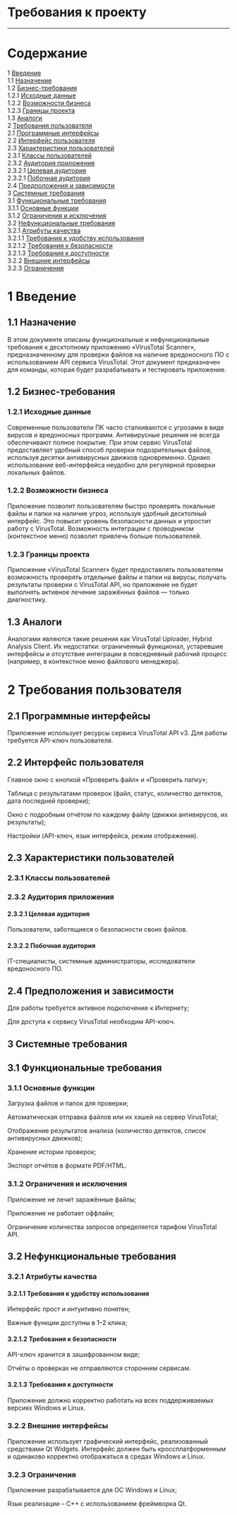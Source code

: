 # Требования к проекту
---

# Содержание
1 [Введение](#intro)  
1.1 [Назначение](#appointment)  
1.2 [Бизнес-требования](#business_requirements)  
1.2.1 [Исходные данные](#initial_data)  
1.2.2 [Возможности бизнеса](#business_opportunities)  
1.2.3 [Границы проекта](#project_boundary)  
1.3 [Аналоги](#analogues)  
2 [Требования пользователя](#user_requirements)  
2.1 [Программные интерфейсы](#software_interfaces)  
2.2 [Интерфейс пользователя](#user_interface)  
2.3 [Характеристики пользователей](#user_specifications)  
2.3.1 [Классы пользователей](#user_classes)  
2.3.2 [Аудитория приложения](#application_audience)  
2.3.2.1 [Целевая аудитория](#target_audience)  
2.3.2.1 [Побочная аудитория](#collateral_audience)  
2.4 [Предположения и зависимости](#assumptions_and_dependencies)  
3 [Системные требования](#system_requirements)  
3.1 [Функциональные требования](#functional_requirements)  
3.1.1 [Основные функции](#main_functions)  
3.1.2 [Ограничения и исключения](#restrictions_and_exclusions)  
3.2 [Нефункциональные требования](#non-functional_requirements)  
3.2.1 [Атрибуты качества](#quality_attributes)  
3.2.1.1 [Требования к удобству использования](#requirements_for_ease_of_use)    
3.2.1.2 [Требования к безопасности](#security_requirements)  
3.2.1.3 [Требования к доступности](#access_requirements)  
3.2.2 [Внешние интерфейсы](#external_interfaces)  
3.2.3 [Ограничения](#restrictions)  

<a name="intro"/>

# 1 Введение

<a name="appointment"/>

## 1.1 Назначение
В этом документе описаны функциональные и нефункциональные требования к десктопному приложению «VirusTotal Scanner», предназначенному для проверки файлов на наличие вредоносного ПО с использованием API сервиса VirusTotal. Этот документ предназначен для команды, которая будет разрабатывать и тестировать приложение.

<a name="business_requirements"/>

## 1.2 Бизнес-требования

<a name="initial_data"/>

### 1.2.1 Исходные данные

Современные пользователи ПК часто сталкиваются с угрозами в виде вирусов и вредоносных программ. Антивирусные решения не всегда обеспечивают полное покрытие. При этом сервис VirusTotal предоставляет удобный способ проверки подозрительных файлов, используя десятки антивирусных движков одновременно. Однако использование веб-интерфейса неудобно для регулярной проверки локальных файлов.

<a name="business_opportunities"/>

### 1.2.2 Возможности бизнеса

Приложение позволит пользователям быстро проверять локальные файлы и папки на наличие угроз, используя удобный десктопный интерфейс. Это повысит уровень безопасности данных и упростит работу с VirusTotal. Возможность интеграции с проводником (контекстное меню) позволит привлечь больше пользователей.

<a name="project_boundary"/>

### 1.2.3 Границы проекта

Приложение «VirusTotal Scanner» будет предоставлять пользователям возможность проверять отдельные файлы и папки на вирусы, получать результаты проверки с VirusTotal API, но приложение не будет выполнять активное лечение заражённых файлов — только диагностику.

<a name="analogues"/>

## 1.3 Аналоги

Аналогами являются такие решения как VirusTotal Uploader, Hybrid Analysis Client. Их недостатки: ограниченный функционал, устаревшие интерфейсы и отсутствие интеграции в повседневный рабочий процесс (например, в контекстное меню файлового менеджера).

<a name="user_requirements"/>

# 2 Требования пользователя

<a name="software_interfaces"/>

## 2.1 Программные интерфейсы

Приложение использует ресурсы сервиса VirusTotal API v3. Для работы требуется API-ключ пользователя.

<a name="user_interface"/>

## 2.2 Интерфейс пользователя

Главное окно с кнопкой «Проверить файл» и «Проверить папку»;

Таблица с результатами проверок (файл, статус, количество детектов, дата последней проверки);

Окно с подробным отчётом по каждому файлу (движки антивирусов, их результаты);

Настройки (API-ключ, язык интерфейса, режим отображения).

<a name="user_specifications"/>

## 2.3 Характеристики пользователей

<a name="user_classes"/>

### 2.3.1 Классы пользователей

<a name="application_audience"/>

### 2.3.2 Аудитория приложения

<a name="target_audience"/>

#### 2.3.2.1 Целевая аудитория

Пользователи, заботящиеся о безопасности своих файлов.

<a name="collateral_audience"/>

#### 2.3.2.2 Побочная аудитория

IT-специалисты, системные администраторы, исследователи вредоносного ПО.

<a name="assumptions_and_dependencies"/>

## 2.4 Предположения и зависимости

Для работы требуется активное подключение к Интернету;

Для доступа к сервису VirusTotal необходим API-ключ.

<a name="system_requirements"/>

## 3 Системные требования

<a name="functional_requirements"/>

## 3.1 Функциональные требования

<a name="main_functions"/>

### 3.1.1 Основные функции

Загрузка файлов и папок для проверки;

Автоматическая отправка файлов или их хэшей на сервер VirusTotal;

Отображение результатов анализа (количество детектов, список антивирусных движков);

Хранение истории проверок;

Экспорт отчётов в формате PDF/HTML.

<a name="restrictions_and_exclusions"/>

### 3.1.2 Ограничения и исключения

Приложение не лечит заражённые файлы;

Приложение не работает оффлайн;

Ограничение количества запросов определяется тарифом VirusTotal API.

<a name="non-functional_requirements"/>

## 3.2 Нефункциональные требования

<a name="quality_attributes"/>

### 3.2.1 Атрибуты качества

<a name="requirements_for_ease_of_use"/>

#### 3.2.1.1 Требования к удобству использования

Интерфейс прост и интуитивно понятен;

Важные функции доступны в 1–2 клика;

<a name="security_requirements"/>

#### 3.2.1.2 Требования к безопасности

API-ключ хранится в зашифрованном виде;

Отчёты о проверках не отправляются сторонним сервисам.

<a name="access_requirements"/>

#### 3.2.1.3 Требования к доступности

Приложение должно корректно работать на всех поддерживаемых версиях Windows и Linux.

<a name="external_interfaces"/>

### 3.2.2 Внешние интерфейсы

Приложение использует графический интерфейс, реализованный средствами Qt Widgets. Интерфейс должен быть кроссплатформенным и одинаково корректно отображаться в средах Windows и Linux.

<a name="restrictions"/>

### 3.2.3 Ограничения

Приложение разрабатывается для ОС Windows и Linux;

Язык реализации – C++ с использованием фреймворка Qt.